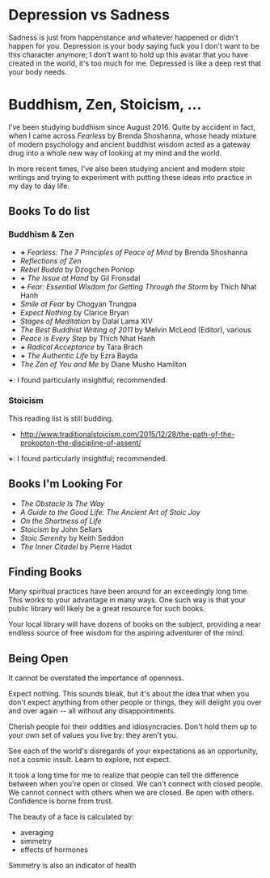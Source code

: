 # Depression vs Sadness
Sadness is just from happenstance and whatever happened or didn't happen for you.
Depression is your body saying fuck you I don't want to be this character anymore; I don't want to hold up this avatar that you have created in the world, it's too much for me. Depressed is like a deep rest that your body needs.

# Buddhism, Zen, Stoicism, ...

I've been studying buddhism since August 2016. Quite by accident in fact, when I
came across *Fearless* by Brenda Shoshanna, whose heady mixture of modern
psychology and ancient buddhist wisdom acted as a gateway drug into a whole new
way of looking at my mind and the world.

In more recent times, I've also been studying ancient and modern stoic writings
and trying to experiment with putting these ideas into practice in my day to day
life.

## Books To do list

### Buddhism & Zen

- **+** *Fearless: The 7 Principles of Peace of Mind* by Brenda Shoshanna
- *Reflections of Zen*
- *Rebel Budda* by Dzogchen Ponlop
- **+** *The Issue at Hand* by Gil Fronsdal
- **+** *Fear: Essential Wisdom for Getting Through the Storm* by Thich Nhat Hanh
- *Smile at Fear* by Chogyan Trungpa
- *Expect Nothing* by Clarice Bryan
- *Stages of Meditation* by Dalai Lama XIV
- *The Best Buddhist Writing of 2011* by Melvin McLeod (Editor), various
- *Peace is Every Step* by Thich Nhat Hanh
- **+** *Radical Acceptance* by Tara Brach
- **+** *The Authentic Life* by Ezra Bayda
- *The Zen of You and Me* by Diane Musho Hamilton

**+**: I found particularly insightful; recommended.

### Stoicism

This reading list is still budding.

- http://www.traditionalstoicism.com/2015/12/28/the-path-of-the-prokopton-the-discipline-of-assent/

**+**: I found particularly insightful; recommended.

## Books I'm Looking For

- *The Obstacle Is The Way*
- *A Guide to the Good Life: The Ancient Art of Stoic Joy*
- *On the Shortness of Life*
- *Stoicism* by John Sellars
- *Stoic Serenity* by Keith Seddon
- *The Inner Citadel* by Pierre Hadot

## Finding Books

Many spiritual practices have been around for an exceedingly long time. This
works to your advantage in many ways. One such way is that your public library
will likely be a great resource for such books.

Your local library will have dozens of books on the subject, providing a near
endless source of free wisdom for the aspiring adventurer of the mind.

## Being Open

It cannot be overstated the importance of openness.

Expect nothing. This sounds bleak, but it's about the idea that when you don't
expect anything from other people or things, they will delight you over and over
again -- all without any disappointments.

Cherish people for their oddities and idiosyncracies. Don't hold them up to your
own set of values you live by: they aren't you.

See each of the world's disregards of your expectations as an opportunity, not a
cosmic insult. Learn to explore, not expect.

It took a long time for me to realize that people can tell the difference
between when you're open or closed. We can't connect with closed people. We
cannot connect with others when we are closed. Be open with others. Confidence
is borne from trust.

The beauty of a face is calculated by:
- averaging
- simmetry
- effects of hormones

Simmetry is also an indicator of health
